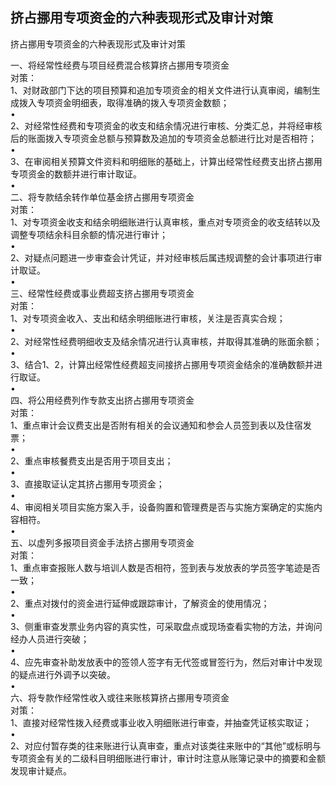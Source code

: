 ## 挤占挪用专项资金的六种表现形式及审计对策


挤占挪用专项资金的六种表现形式及审计对策

一、将经常性经费与项目经费混合核算挤占挪用专项资金  
对策：  
1、对财政部门下达的项目预算和追加专项资金的相关文件进行认真审阅，编制生成拨入专项资金明细表，取得准确的拨入专项资金数额；  
•  
2、对经常性经费和专项资金的收支和结余情况进行审核、分类汇总，并将经审核后的账面拨入专项资金总额与预算数及追加的专项资金总额进行比对是否相符；  
•  
3、在审阅相关预算文件资料和明细账的基础上，计算出经常性经费支出挤占挪用专项资金的数额并进行审计取证。  
•  
二、将专款结余转作单位基金挤占挪用专项资金  
对策：  
1、对专项资金收支和结余明细账进行认真审核，重点对专项资金的收支结转以及调整专项结余科目余额的情况进行审计；  
•  
2、对疑点问题进一步审查会计凭证，并对经审核后属违规调整的会计事项进行审计取证。  
•  
三、经常性经费或事业费超支挤占挪用专项资金  
对策：  
1、对专项资金收入、支出和结余明细账进行审核，关注是否真实合规；  
•  
2、对经常性经费明细收支及结余情况进行认真审核，并取得其准确的账面余额；  
•  
3、结合1、2，计算出经常性经费超支间接挤占挪用专项资金结余的准确数额并进行取证。  
•  
四、将公用经费列作专款支出挤占挪用专项资金  
对策：  
1、重点审计会议费支出是否附有相关的会议通知和参会人员签到表以及住宿发票；  
•  
2、重点审核餐费支出是否用于项目支出；  
•  
3、直接取证认定其挤占挪用专项资金；  
•  
4、审阅相关项目实施方案入手，设备购置和管理费是否与实施方案确定的实施内容相符。  
•  
五、以虚列多报项目资金手法挤占挪用专项资金  
对策：  
1、重点审查报账人数与培训人数是否相符，签到表与发放表的学员签字笔迹是否一致；  
•  
2、重点对拨付的资金进行延伸或跟踪审计，了解资金的使用情况；  
•  
3、侧重审查发票业务内容的真实性，可采取盘点或现场查看实物的方法，并询问经办人员进行突破；  
•  
4、应先审查补助发放表中的签领人签字有无代签或冒签行为，然后对审计中发现的疑点进行外调予以突破。  
•  
六、将专款作经常性收入或往来账核算挤占挪用专项资金  
对策：  
1、直接对经常性拨入经费或事业收入明细账进行审查，并抽查凭证核实取证；  
•  
2、对应付暂存类的往来账进行认真审查，重点对该类往来账中的“其他”或标明与专项资金有关的二级科目明细账进行审计，审计时注意从账簿记录中的摘要和金额发现审计疑点。  

 
